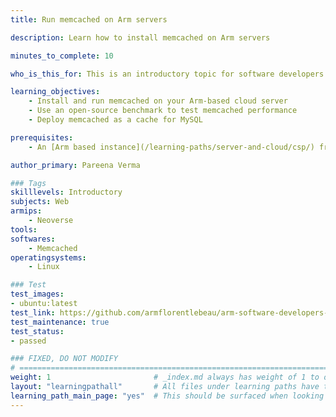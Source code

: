 ```yaml
---
title: Run memcached on Arm servers

description: Learn how to install memcached on Arm servers

minutes_to_complete: 10

who_is_this_for: This is an introductory topic for software developers who want to use memcached as their in-memory key-value store for mobile, web, gaming or e-Commerce applications.

learning_objectives:
    - Install and run memcached on your Arm-based cloud server
    - Use an open-source benchmark to test memcached performance
    - Deploy memcached as a cache for MySQL

prerequisites:
    - An [Arm based instance](/learning-paths/server-and-cloud/csp/) from an appropriate cloud service provider.

author_primary: Pareena Verma

### Tags
skilllevels: Introductory
subjects: Web
armips:
    - Neoverse
tools:
softwares:
    - Memcached
operatingsystems:
    - Linux

### Test
test_images:
- ubuntu:latest
test_link: https://github.com/armflorentlebeau/arm-software-developers-ads/actions/runs/3540052189
test_maintenance: true
test_status:
- passed

### FIXED, DO NOT MODIFY
# ================================================================================
weight: 1                       # _index.md always has weight of 1 to order correctly
layout: "learningpathall"       # All files under learning paths have this same wrapper
learning_path_main_page: "yes"  # This should be surfaced when looking for related content. Only set for _index.md of learning path content.
---
```

